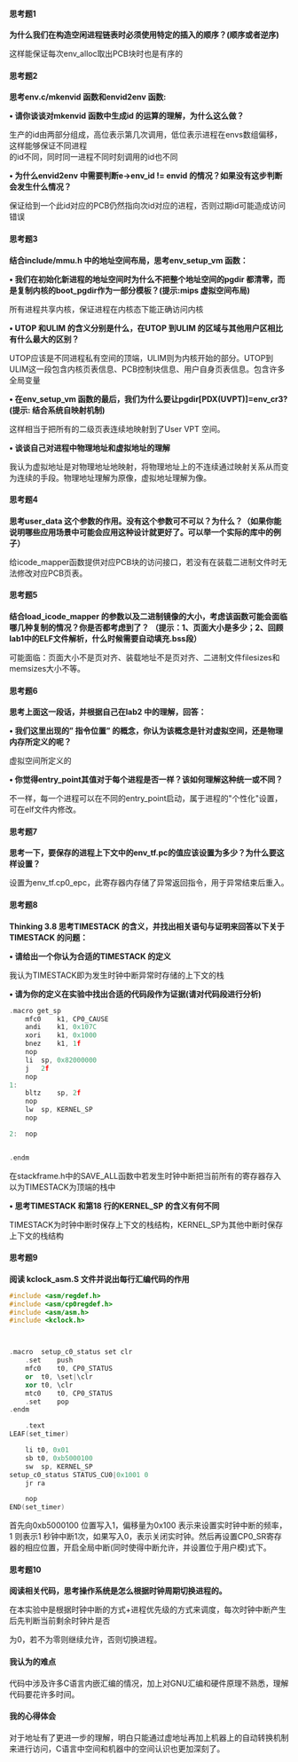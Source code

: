 #### 思考题1

**为什么我们在构造空闲进程链表时必须使用特定的插入的顺序？(顺序或者逆序)**

这样能保证每次env_alloc取出PCB块时也是有序的



#### 思考题2

**思考env.c/mkenvid 函数和envid2env 函数:**

**• 请你谈谈对mkenvid 函数中生成id 的运算的理解，为什么这么做？**

生产的id由两部分组成，高位表示第几次调用，低位表示进程在envs数组偏移，这样能够保证不同进程<br>的id不同，同时同一进程不同时刻调用的id也不同

**• 为什么envid2env 中需要判断e->env_id != envid 的情况？如果没有这步判断会发生什么情况？**

保证给到一个此id对应的PCB仍然指向次id对应的进程，否则过期id可能造成访问错误



#### 思考题3

**结合include/mmu.h 中的地址空间布局，思考env_setup_vm 函数：**

**• 我们在初始化新进程的地址空间时为什么不把整个地址空间的pgdir 都清零，而是复制内核的boot_pgdir作为一部分模板？(提示:mips 虚拟空间布局)**

所有进程共享内核，保证进程在内核态下能正确访问内核

**• UTOP 和ULIM 的含义分别是什么，在UTOP 到ULIM 的区域与其他用户区相比有什么最大的区别？**

UTOP应该是不同进程私有空间的顶端，ULIM则为内核开始的部分。UTOP到ULIM这一段包含内核页表信息、PCB控制块信息、用户自身页表信息。包含许多全局变量

**• 在env_setup_vm 函数的最后，我们为什么要让pgdir[PDX(UVPT)]=env_cr3?(提示: 结合系统自映射机制)**

这样相当于把所有的二级页表连续地映射到了User VPT 空间。

**• 谈谈自己对进程中物理地址和虚拟地址的理解**

我认为虚拟地址是对物理地址地映射，将物理地址上的不连续通过映射关系从而变为连续的手段。物理地址理解为原像，虚拟地址理解为像。



#### 思考题4

**思考user_data 这个参数的作用。没有这个参数可不可以？为什么？（如果你能说明哪些应用场景中可能会应用这种设计就更好了。可以举一个实际的库中的例子）**

给icode_mapper函数提供对应PCB块的访问接口，若没有在装载二进制文件时无法修改对应PCB页表。



#### 思考题5

**结合load_icode_mapper 的参数以及二进制镜像的大小，考虑该函数可能会面临哪几种复制的情况？你是否都考虑到了？ （提示：1、页面大小是多少；2、回顾lab1中的ELF文件解析，什么时候需要自动填充.bss段）**

可能面临：页面大小不是页对齐、装载地址不是页对齐、二进制文件filesizes和memsizes大小不等。



#### 思考题6

**思考上面这一段话，并根据自己在lab2 中的理解，回答：**

**• 我们这里出现的” 指令位置” 的概念，你认为该概念是针对虚拟空间，还是物理内存所定义的呢？**

虚拟空间所定义的

**• 你觉得entry_point其值对于每个进程是否一样？该如何理解这种统一或不同？**

不一样，每一个进程可以在不同的entry_point启动，属于进程的"个性化"设置，可在elf文件内修改。





#### 思考题7

**思考一下，要保存的进程上下文中的env_tf.pc的值应该设置为多少？为什么要这样设置？**

设置为env_tf.cp0_epc，此寄存器内存储了异常返回指令，用于异常结束后重入。



#### 思考题8

**Thinking 3.8 思考TIMESTACK 的含义，并找出相关语句与证明来回答以下关于TIMESTACK 的问题：**

**• 请给出一个你认为合适的TIMESTACK 的定义**

我认为TIMESTACK即为发生时钟中断异常时存储的上下文的栈

**• 请为你的定义在实验中找出合适的代码段作为证据(请对代码段进行分析)**

```c
.macro get_sp
	mfc0	k1, CP0_CAUSE
	andi	k1, 0x107C
	xori	k1, 0x1000
	bnez	k1, 1f
	nop
	li	sp, 0x82000000
	j	2f
	nop
1:
	bltz	sp, 2f
	nop
	lw	sp, KERNEL_SP
	nop

2:	nop


.endm

```

在stackframe.h中的SAVE_ALL函数中若发生时钟中断把当前所有的寄存器存入以为TIMESTACK为顶端的栈中

**• 思考TIMESTACK 和第18 行的KERNEL_SP 的含义有何不同**

TIMESTACK为时钟中断时保存上下文的栈结构，KERNEL_SP为其他中断时保存上下文的栈结构





#### 思考题9

 **阅读 kclock_asm.S  文件并说出每行汇编代码的作用**

```cpp
#include <asm/regdef.h>
#include <asm/cp0regdef.h>
#include <asm/asm.h>
#include <kclock.h>



.macro	setup_c0_status set clr
	.set	push
	mfc0	t0, CP0_STATUS
	or	t0, \set|\clr
	xor	t0, \clr
	mtc0	t0, CP0_STATUS			
	.set	pop
.endm

	.text
LEAF(set_timer)

	li t0, 0x01
	sb t0, 0xb5000100
	sw	sp, KERNEL_SP
setup_c0_status STATUS_CU0|0x1001 0
	jr ra

	nop
END(set_timer)
```

首先向0xb5000100 位置写入1，偏移量为0x100 表示来设置实时钟中断的频率，1 则表示1 秒钟中断1次，如果写入0，表示关闭实时钟。然后再设置CP0_SR寄存器的相应位置，开启全局中断(同时使得中断允许，并设置位于用户模)式下。





#### 思考题10

**阅读相关代码，思考操作系统是怎么根据时钟周期切换进程的。**

在本实验中是根据时钟中断的方式+进程优先级的方式来调度，每次时钟中断产生后先判断当前剩余时钟片是否

为0，若不为零则继续允许，否则切换进程。



#### 我认为的难点

代码中涉及许多C语言内嵌汇编的情况，加上对GNU汇编和硬件原理不熟悉，理解代码要花许多时间。



#### 我的心得体会

对于地址有了更进一步的理解，明白只能通过虚地址再加上机器上的自动转换机制来进行访问，C语言中空间和机器中的空间认识也更加深刻了。

